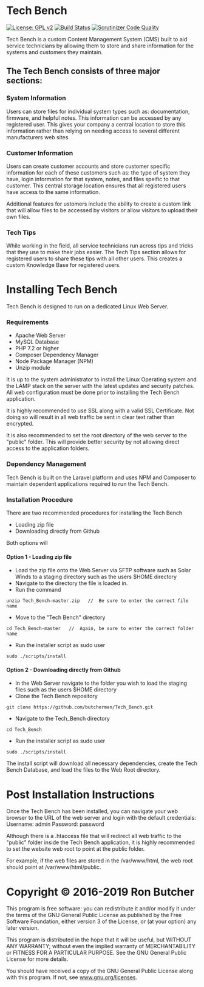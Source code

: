 # Tech Bench
[![License: GPL v2](https://img.shields.io/badge/License-GPL%20v2-blue.svg)](https://www.gnu.org/licenses/old-licenses/gpl-2.0.en.html)
[![Build Status](https://travis-ci.org/butcherman/Tech_Bench.svg?branch=master)](https://travis-ci.org/butcherman/Tech_Bench)
[![Scrutinizer Code Quality](https://scrutinizer-ci.com/g/butcherman/Tech_Bench/badges/quality-score.png?b=master)](https://scrutinizer-ci.com/g/butcherman/Tech_Bench/?branch=master)

Tech Bench is a custom Content Management System (CMS) built to aid service technicians by allowing them to store and share information for the systems and customers they maintain.

## The Tech Bench consists of three major sections:

### System Information
Users can store files for individual system types such as:  documentation, firmware, and helpful notes.  This information can be accessed by any registered user.  This gives your company a central location to store this information rather than relying on needing access to several different manufacturers web sites.

### Customer Information
Users can create customer accounts and store customer specific information for each of these customers such as: the type of system they have, login information for that system, notes, and files speific to that customer.  This central storage location ensures that all registered users have access to the same information.

Additional features for ustomers include the ability to create a custom link that will allow files to be accessed by visitors or allow visitors to upload their own files.

### Tech Tips
While working in the field, all service technicians run across tips and tricks that they use to make their jobs easier.  The Tech Tips section allows for registered users to share these tips with all other users.  This creates a custom Knowledge Base for registered users.

# Installing Tech Bench
Tech Bench is designed to run on a dedicated Linux Web Server.
### Requirements
* Apache Web Server
* MySQL Database
* PHP 7.2 or higher
* Composer Dependency Manager
* Node Package Manager (NPM)
* Unzip module

It is up to the system administrator to install the Linux Operating system and the LAMP stack on the server with the latest updates and security patches.  All web configuration must be done prior to installing the Tech Bench application.

It is highly recommended to use SSL along with a valid SSL Certificate.  Not doing so will result in all web traffic be sent in clear text rather than encrypted.

It is also recommended to set the root directory of the web server to the "public" folder.  This will provide better security by not allowing direct access to the application folders.

### Dependency Management
Tech Bench is built on the Laravel platform and uses NPM and Composer to maintain dependent applications required to run the Tech Bench. 

### Installation Procedure
There are two recommended procedures for installing the Tech Bench
* Loading zip file
* Downloading directly from Github

Both options will 

#### Option 1 - Loading zip file
* Load the zip file onto the Web Server via SFTP software such as Solar Winds to a staging directory such as the users $HOME directory
* Navigate to the directory the file is loaded in.
* Run the command
```
unzip Tech_Bench-master.zip   //  Be sure to enter the correct file name
```
* Move to the "Tech Bench" directory
```
cd Tech_Bench-master   //  Again, be sure to enter the correct folder name
```
* Run the installer script as sudo user
```
sudo ./scripts/install
```

#### Option 2 - Downloading directly from Github
* In the Web Server navigate to the folder you wish to load the staging files such as the users $HOME directory
* Clone the Tech Bench repository
```
git clone https://github.com/butcherman/Tech_Bench.git
```
* Navigate to the Tech_Bench directory
```
cd Tech_Bench
```
* Run the installer script as sudo user
```
sudo ./scripts/install
```

The install script will download all necessary dependencies, create the Tech Bench Database, and load the files to the Web Root directory.

# Post Installation Instructions
Once the Tech Bench has been installed, you can navigate your web browser to the URL of the web server and login with the default credentials:
Username: admin
Password: password

Although there is a .htaccess file that will redirect all web traffic to the "public" folder inside the Tech Bench application, it is highly recommended to set the website web root to point at the public folder.

For example, if the web files are stored in the /var/www/html, the web root should point at /var/www/html/public.

# Copyright © 2016-2019 Ron Butcher

This program is free software:  you can redistribute it and/or modify it under the terms of the GNU 
General Public License as published by the Free Software Foundation, either version 3 of the License, 
or (at your option) any later version.

This program is distributed in the hope that it will be useful, but WITHOUT ANY WARRANTY; without even 
the implied warranty of MERCHANTABILITY or FITNESS FOR A PARTICULAR PURPOSE.  See the GNU General Public
License for more details.

You should have received a copy of the GNU General Public License along with this program.  If not, see
www.gnu.org/licenses.
